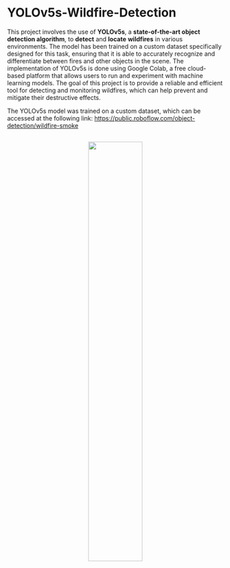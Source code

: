 # YOLOv5s-Wildfire-Detection

This project involves the use of **YOLOv5s**, a **state-of-the-art object detection algorithm**, to **detect** and **locate** **wildfires** in various environments. The model has been trained on a custom dataset specifically designed for this task, ensuring that it is able to accurately recognize and differentiate between fires and other objects in the scene. The implementation of YOLOv5s is done using Google Colab, a free cloud-based platform that allows users to run and experiment with machine learning models. The goal of this project is to provide a reliable and efficient tool for detecting and monitoring wildfires, which can help prevent and mitigate their destructive effects.

The YOLOv5s model was trained on a custom dataset, which can be accessed at the following link: <https://public.roboflow.com/object-detection/wildfire-smoke>

<h2 align="center"></h1>

<p float="left" align="middle">
  <img src="https://blog.roboflow.com/content/images/2020/10/smokey.gif" width="50%" hspace="20"/>
</p>
